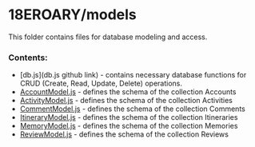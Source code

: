 # 18EROARY/models

This folder contains files for database modeling and access.

### Contents:
- [db.js](db.js github link) - contains necessary database functions for CRUD (Create, Read, Update, Delete) operations.
- [AccountModel.js](link) - defines the schema of the collection Accounts
- [ActivityModel.js](link) - defines the schema of the collection Activities
- [CommentModel.js](link) - defines the schema of the collection Comments
- [ItineraryModel.js](link) - defines the schema of the collection Itineraries
- [MemoryModel.js](link) - defines the schema of the collection Memories
- [ReviewModel.js](link) - defines the schema of the collection Reviews